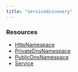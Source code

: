 ```yaml
---
title: "servicediscovery"
---
```


<!-- WARNING: this file was generated by Pulumi Docs Generator. -->
<!-- Do not edit by hand unless you're certain you know what you are doing! -->

<style>
  table td p { margin-top: 0; margin-bottom: 0; }
</style>

<h3>Resources</h3>
<ul class="api">
    <li><a href="httpnamespace"><span class="symbol resource"></span>HttpNamespace</a></li>
    <li><a href="privatednsnamespace"><span class="symbol resource"></span>PrivateDnsNamespace</a></li>
    <li><a href="publicdnsnamespace"><span class="symbol resource"></span>PublicDnsNamespace</a></li>
    <li><a href="service"><span class="symbol resource"></span>Service</a></li>
</ul>

